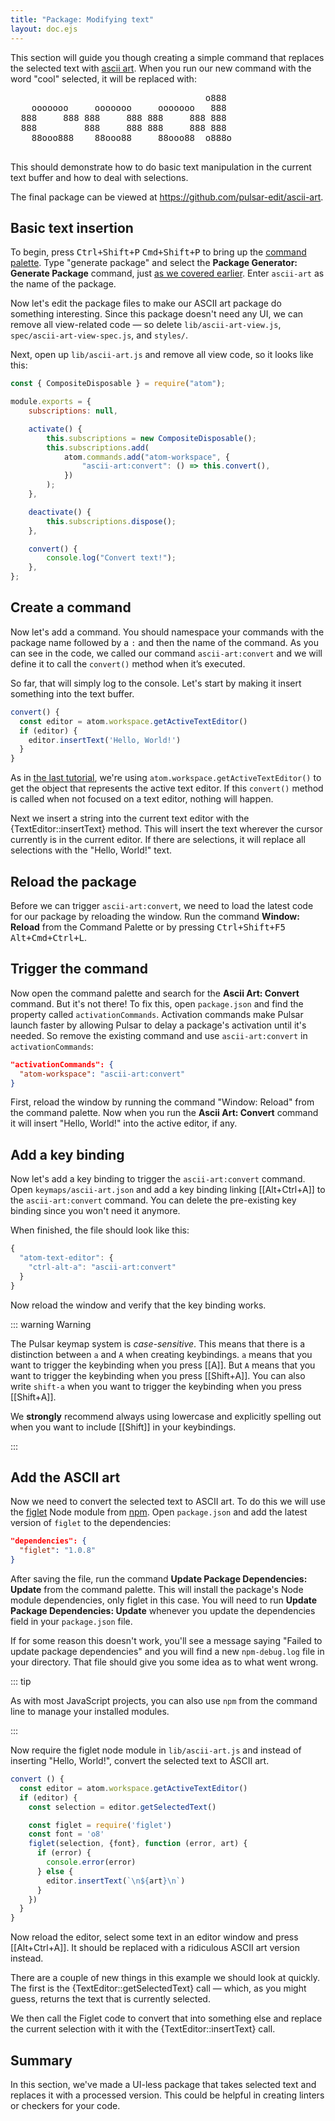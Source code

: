 ```yaml
---
title: "Package: Modifying text"
layout: doc.ejs
---
```


This section will guide you though creating a
simple command that replaces the selected text with [ascii art](https://en.wikipedia.org/wiki/ASCII_art).
When you run our new command with the word "cool" selected, it will be replaced
with:

<pre>
                                     o888
    ooooooo     ooooooo     ooooooo   888
  888     888 888     888 888     888 888
  888         888     888 888     888 888
    88ooo888    88ooo88     88ooo88  o888o

</pre>

This should demonstrate how to do basic text manipulation in the current text buffer and how to deal with selections.

The final package can be viewed at <a href="https://github.com/pulsar-edit/ascii-art">https://github.com/pulsar-edit/ascii-art</a>.

## Basic text insertion

To begin, press <kbd class="platform-linux platform-win">Ctrl+Shift+P</kbd> <kbd class="platform-mac">Cmd+Shift+P</kbd> to bring up the [command palette](/using-pulsar/basics/#command-palette). Type "generate package" and select the **Package Generator: Generate Package** command, just [as we covered earlier](/developing-for-pulsar/developing-a-package/#package-generator). Enter `ascii-art` as the name of the package.

Now let's edit the package files to make our ASCII art package do something interesting. Since this package doesn't need any UI, we can remove all view-related code — so delete `lib/ascii-art-view.js`, `spec/ascii-art-view-spec.js`, and `styles/`.

Next, open up `lib/ascii-art.js` and remove all view code, so it looks like this:

```js
const { CompositeDisposable } = require("atom");

module.exports = {
	subscriptions: null,

	activate() {
		this.subscriptions = new CompositeDisposable();
		this.subscriptions.add(
			atom.commands.add("atom-workspace", {
				"ascii-art:convert": () => this.convert(),
			})
		);
	},

	deactivate() {
		this.subscriptions.dispose();
	},

	convert() {
		console.log("Convert text!");
	},
};
```

## Create a command

Now let's add a command. You should namespace your commands with the package name followed by a `:` and then the name of the command. As you can see in the code, we called our command `ascii-art:convert` and we will define it to call the `convert()` method when it’s executed.

So far, that will simply log to the console. Let's start by making it insert something into the text buffer.

```js
convert() {
  const editor = atom.workspace.getActiveTextEditor()
  if (editor) {
    editor.insertText('Hello, World!')
  }
}
```

As in [the last tutorial](../package-word-count/#counting-the-words), we're using `atom.workspace.getActiveTextEditor()` to get the object that represents the active text editor. If this `convert()` method is called when not focused on a text editor, nothing will happen.

Next we insert a string into the current text editor with the {TextEditor::insertText} method. This will insert the text wherever the cursor currently is in the current editor. If there are selections, it will replace all selections with the "Hello, World!" text.

## Reload the package

Before we can trigger `ascii-art:convert`, we need to load the latest code for our package by reloading the window. Run the command **Window: Reload** from the Command Palette or by pressing <kbd class="platform-linux platform-win">Ctrl+Shift+F5</kbd> <kbd class="platform-mac">Alt+Cmd+Ctrl+L</kbd>.

## Trigger the command

Now open the command palette and search for the **Ascii Art: Convert** command. But it's not there! To fix this, open `package.json` and find the property called `activationCommands`. Activation commands make Pulsar launch faster by allowing Pulsar to delay a package's activation until it's needed. So remove the existing command and use `ascii-art:convert` in `activationCommands`:

```json
"activationCommands": {
  "atom-workspace": "ascii-art:convert"
}
```

First, reload the window by running the command "Window: Reload" from the command palette. Now when you run the **Ascii Art: Convert** command it will insert "Hello, World!" into the active editor, if any.

## Add a key binding

Now let's add a key binding to trigger the `ascii-art:convert` command. Open `keymaps/ascii-art.json` and add a key binding linking [[Alt+Ctrl+A]] to the `ascii-art:convert` command. You can delete the pre-existing key binding since you won't need it anymore.

When finished, the file should look like this:

```js
{
  "atom-text-editor": {
    "ctrl-alt-a": "ascii-art:convert"
  }
}

```

Now reload the window and verify that the key binding works.

::: warning Warning

The Pulsar keymap system is _case-sensitive_. This means that there is a distinction between `a` and `A` when creating keybindings. `a` means that you want to trigger the keybinding when you press [[A]]. But `A` means that you want to trigger the keybinding when you press [[Shift+A]]. You can also write `shift-a` when you want to trigger the keybinding when you press [[Shift+A]].

We **strongly** recommend always using lowercase and explicitly spelling out when you want to include [[Shift]] in your keybindings.

:::

## Add the ASCII art

Now we need to convert the selected text to ASCII art. To do this we will use the [figlet](https://npmjs.org/package/figlet) Node module from [npm](https://npmjs.org/). Open `package.json` and add the latest version of `figlet` to the dependencies:

```json
"dependencies": {
  "figlet": "1.0.8"
}
```

After saving the file, run the command **Update Package Dependencies: Update** from the command palette. This will install the package's Node module dependencies, only figlet in this case. You will need to run **Update Package Dependencies: Update** whenever you update the dependencies field in your `package.json` file.

If for some reason this doesn't work, you'll see a message saying "Failed to update package dependencies" and you will find a new `npm-debug.log` file in your directory. That file should give you some idea as to what went wrong.

::: tip

As with most JavaScript projects, you can also use `npm` from the command line to manage your installed modules.

:::

Now require the figlet node module in `lib/ascii-art.js` and instead of inserting "Hello, World!", convert the selected text to ASCII art.

```js
convert () {
  const editor = atom.workspace.getActiveTextEditor()
  if (editor) {
    const selection = editor.getSelectedText()

    const figlet = require('figlet')
    const font = 'o8'
    figlet(selection, {font}, function (error, art) {
      if (error) {
        console.error(error)
      } else {
        editor.insertText(`\n${art}\n`)
      }
    })
  }
}
```

Now reload the editor, select some text in an editor window and press [[Alt+Ctrl+A]]. It should be replaced with a ridiculous ASCII art version instead.

There are a couple of new things in this example we should look at quickly. The first is the {TextEditor::getSelectedText} call — which, as you might guess, returns the text that is currently selected.

We then call the Figlet code to convert that into something else and replace the current selection with it with the {TextEditor::insertText} call.

## Summary

In this section, we've made a UI-less package that takes selected text and replaces it with a processed version. This could be helpful in creating linters or checkers for your code.
